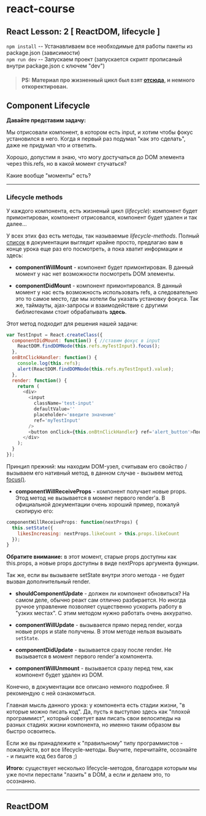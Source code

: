 # react-course
## React Lesson: 2 [ ReactDOM, lifecycle ]

`npm install` -- Устанавливаем все необходимые для работы пакеты из package.json (зависимости) <br/>
`npm run dev` -- Запускаем проект (запускается скрипт прописаный внутри package.json с ключем "dev")

> #### PS: Материал про жизненный цикл был взят [отсюда](https://maxfarseer.gitbooks.io/react-course-ru/content/zhiznennii_tsikl_komponenta.html), и немного откоректирован.  

## Component Lifecycle
<!-- 

**Жизненный цикл в react** - это определенный набор функций которые вызываются при определенных обстоятельствах.
 -->

<!-- ---------------------------- -->
**Давайте представим задачу:**

Мы отрисовали компонент, в котором есть input, и хотим чтобы фокус установился в него. Когда я первый раз подумал "как это сделать", даже не придумал что и ответить.

Хорошо, допустим я знаю, что могу достучаться до DOM элемента через this.refs, но в какой момент стучаться?

Какие вообще "моменты" есть?

---

### Lifecycle methods

У каждого компонента, есть жизненый цикл (*lifecycle*): компонент будет примонтирован, компонент отрисовался, компонент будет удален и так далее...

У всех этих фаз есть методы, так называемые *lifecycle-methods*. Полный [список](https://facebook.github.io/react/docs/react-component.html) в документации выглядит крайне просто, предлагаю вам в конце урока еще раз его посмотреть, а пока хватит информации и здесь:

- **componentWillMount** - компонент будет примонтирован. В данный момент у нас нет возможности посмотреть DOM элементы.

- **componentDidMount** - компонент примонтировался. В данный момент у нас есть возможность использовать refs, а следовательно это то самое место, где мы хотели бы указать установку фокуса. Так же, таймауты, ajax-запросы и взаимодействие с другими библиотеками стоит обрабатывать **здесь**. 

Этот метод подходит для решения нашей задачи:
```javascript
var TestInput = React.createClass({
  componentDidMount: function() { //ставим фокус в input
    ReactDOM.findDOMNode(this.refs.myTestInput).focus();
  },
  onBtnClickHandler: function() {
    console.log(this.refs);
    alert(ReactDOM.findDOMNode(this.refs.myTestInput).value);
  },
  render: function() {
    return (
      <div>
        <input
          className='test-input'
          defaultValue=''
          placeholder='введите значение'
          ref='myTestInput'
        />
        <button onClick={this.onBtnClickHandler} ref='alert_button'>Показать alert</button>
      </div>
    );
  }
});
```

Принцип прежний: мы находим DOM-узел, считывам его свойство / вызываем его нативный метод, в данном случае - вызывем метод [focus()](https://developer.mozilla.org/ru/docs/Web/API/HTMLElement/focus).

- **componentWillReceiveProps** - компонент получает новые props. Этод метод не вызывается в момент первого render'a. В официальной документации очень хороший пример, пожалуй скопирую его:

```javascript
componentWillReceiveProps: function(nextProps) {
  this.setState({
    likesIncreasing: nextProps.likeCount > this.props.likeCount
  });
}
```

**Обратите внимание:** в этот момент, старые props доступны как this.props, а новые props доступны в виде nextProps аргумента функции.

Так же, если вы вызываете setState внутри этого метода - не будет вызван дополнительный render.

- **shouldComponentUpdate** - должен ли компонент обновиться? На самом деле, обычно реакт сам отлично разбирается. Но иногда ручное управление позволяет существенно ускорить работу в "узких местах". С этим методом нужно работать очень аккуратно.

- **componentWillUpdate** - вызывается прямо перед render, когда новые props и state получены. В этом методе нельзя вызывать `setState`.

- **componentDidUpdate** - вызывается сразу после render. Не вызывается в момент первого render'а компонента.

- **componentWillUnmount** - вызывается сразу перед тем, как компонент будет удален из DOM.

Конечно, в документации все описано немного подробнее. Я рекомендую с ней ознакомиться.

Главная мысль данного урока: у компонента есть стадии жизни, "в которые можно писать код". Да, пусть я выступаю здесь как "плохой программист", который советует вам писать свои велосипеды на разных стадиях жизни компонента, но именно таким образом вы быстро освоитесь.

Если же вы принадлежите к "правильному" типу программистов - пожалуйста, вот все lifecycle-методы. Выучите, перечитайте, осознайте - и пишите код без багов ;)

**Итого:** существует несколько lifecycle-методов, благодаря которым мы уже почти перестали "лазить" в DOM, а если и делаем это, то осознанно.

--- 

## ReactDOM

